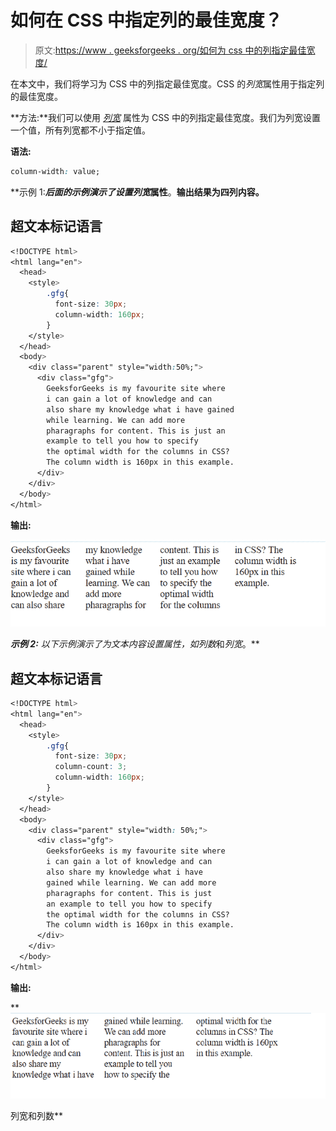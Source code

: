 # 如何在 CSS 中指定列的最佳宽度？

> 原文:[https://www . geeksforgeeks . org/如何为 css 中的列指定最佳宽度/](https://www.geeksforgeeks.org/how-to-specify-the-optimal-width-for-the-columns-in-css/)

在本文中，我们将学习为 CSS 中的列指定最佳宽度。CSS 的*列宽*属性用于指定列的最佳宽度。

**方法:**我们可以使用 *[列宽](https://www.geeksforgeeks.org/css-column-width-property/)* 属性为 CSS 中的列指定最佳宽度。我们为列宽设置一个值，所有列宽都不小于指定值。

**语法:**

```css
column-width: value;
```

**示例 1:****后面的示例演示了设置*列宽*属性**。**输出结果为四列内容。**

## **超文本标记语言**

```css
<!DOCTYPE html>
<html lang="en">
  <head>
    <style>
        .gfg{
          font-size: 30px;
          column-width: 160px;
        }
    </style>
  </head>
  <body>
    <div class="parent" style="width:50%;">
      <div class="gfg">
        GeeksforGeeks is my favourite site where 
        i can gain a lot of knowledge and can
        also share my knowledge what i have gained
        while learning. We can add more 
        pharagraphs for content. This is just an 
        example to tell you how to specify 
        the optimal width for the columns in CSS? 
        The column width is 160px in this example. 
      </div>
    </div>
  </body>
</html>
```

****输出:****

**![](img/79ce92d65badd7fd4b87250582071956.png)**

****示例 2:** 以下示例演示了为文本内容设置属性，如*列数*和*列宽*。**

## **超文本标记语言**

```css
<!DOCTYPE html>
<html lang="en">
  <head>
    <style>
        .gfg{
          font-size: 30px;
          column-count: 3;
          column-width: 160px;
        }
    </style>
  </head>
  <body>
    <div class="parent" style="width: 50%;">
      <div class="gfg">
        GeeksforGeeks is my favourite site where 
        i can gain a lot of knowledge and can
        also share my knowledge what i have 
        gained while learning. We can add more 
        pharagraphs for content. This is just 
        an example to tell you how to specify 
        the optimal width for the columns in CSS? 
        The column width is 160px in this example. 
      </div>
    </div>
  </body>
</html>
```

****输出:****

**![](img/9befaa0da06acd69b7d56cff1d00e182.png)

列宽和列数**